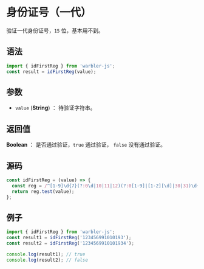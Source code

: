 # 身份证号（一代）

验证一代身份证号，`15` 位，基本用不到。

## 语法

```js
import { idFirstReg } from 'warbler-js';
const result = idFirstReg(value);
```

## 参数

- `value` (**String**) ： 待验证字符串。

## 返回值

**Boolean** ： 是否通过验证，`true` 通过验证， `false` 没有通过验证。

## 源码

```js
const idFirstReg = (value) => {
  const reg = /^[1-9]\d{7}(?:0\d|10|11|12)(?:0[1-9]|[1-2][\d]|30|31)\d{3}$/;
  return reg.test(value);
};
```

## 例子

```js
import { idFirstReg } from 'warbler-js';
const result1 = idFirstReg('123456991010193');
const result2 = idFirstReg('1234569910101934');

console.log(result1); // true
console.log(result2); // false
```
